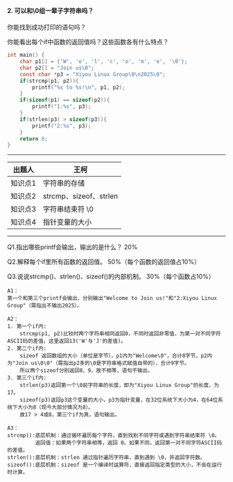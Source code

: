 #### 2. 可以和\0组一辈子字符串吗？

你能找到成功打印的语句吗？

你能看出每个if中函数的返回值吗？这些函数各有什么特点？

```c
int main() {
    char p1[] = {'W', 'e', 'l', 'c', 'o', 'm', 'e', '\0'};
    char p2[] = "Join us\0";
    const char *p3 = "Xiyou Linux Group\0\n2025\0";
    if(strcmp(p1, p2)){
        printf("%s to %s!\n", p1, p2);
    }
    if(sizeof(p1) == sizeof(p2)){
        printf("1:%s", p3);
    }
    if(strlen(p3) > sizeof(p3)){
        printf("2:%s", p3);
    }
    return 0;
}
```

------

| **出题人** | **王柯**   |
| ---------- | ------------ |
| 知识点1    | 字符串的存储 |
| 知识点2    | strcmp、sizeof、strlen|
| 知识点3    | 字符串结束符 \0     |
| 知识点4    | 指针变量的大小   |

------
Q1.指出哪些printf会输出，输出的是什么？ 20%

Q2.解释每个if里所有函数的返回值。 50%（每个函数的返回值占10%）

Q3.说说strcmp()、strlen()、sizeof()的内部机制。 30%（每个函数占10%）

```
A1：
第一个和第三个printf会输出，分别输出"Welcome to Join us!"和"2:Xiyou Linux Group"（需指出不输出2025）。

A2：
1. 第一个if内:
    strcmp(p1, p2)比较时两个字符串相同返回0，不同时返回非零值，为第一对不同字符ASCII码的差值，这里返回13('W'与'J'的差值)。
2. 第二个if内:
    sizeof 返回数组的大小（单位是字节），p1内为"Welcome\0"，合计8字节，p2内为"Join us\0\0"（需指出p2多的\0是字符串格式赋值自带的），合计9字节。
    所以两个sizeof分别返回8、9，故不相等，语句不输出。
3. 第三个if内:
    strlen(p3)返回第一个\0前字符串的长度，即为"Xiyou Linux Group"的长度，为17。
    sizeof(p3)返回p3这个变量的大小，p3为指针变量，在32位系统下大小为4，在64位系统下大小为8（现今大部分情况为8）。
    故17 > 4或8，第三个if为真，语句输出。

A3：
strcmp():底层机制：通过循环遍历每个字符，直到找到不同字符或遇到字符串结束符 \0。
         返回值：如果两个字符串相等，返回 0。如果不同，返回第一对不同字符ASCII码的差值。
strlen():底层机制：strlen 通过指针遍历字符串，直到遇到 \0，并返回字符数。
sizeof():底层机制：sizeof 是一个编译时运算符，直接返回指定类型的大小，不会在运行时计算。
```